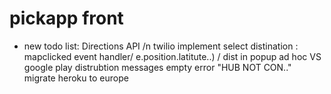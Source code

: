 # pickapp front
 
 - new todo list:
   Directions API /n
   twilio implement 
   select distination : mapclicked event handler/ e.position.latitute..) / dist in popup
   ad hoc VS google play distrubtion
   messages empty error "HUB NOT CON.."
   migrate heroku to europe
